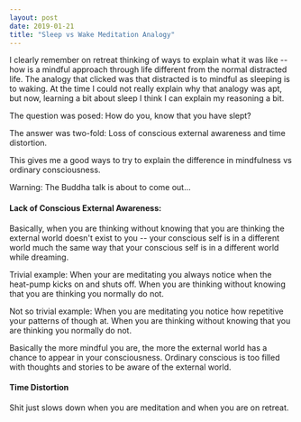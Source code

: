 ```yaml
---
layout: post
date: 2019-01-21
title: "Sleep vs Wake Meditation Analogy"
---
```

I clearly remember on retreat thinking of ways to explain what it was like --
how is a mindful approach through life different from the normal distracted life.
The analogy that clicked was that distracted is to mindful as sleeping is to waking.
At the time I could not really explain why that analogy was apt, but now, learning a bit about sleep I think I can explain my reasoning a bit.

The question was posed: How do you, know that you have slept?

The answer was two-fold: Loss of conscious external awareness and time distortion.

This gives me a good ways to try to explain the difference in mindfulness vs ordinary consciousness.

Warning: The Buddha talk is about to come out...

#### Lack of Conscious External Awareness:

Basically, when you are thinking without knowing that you are thinking the external world doesn't exist to you -- your conscious self is in a different world much the same way that your conscious self is in a different world while dreaming.

Trivial example: When your are meditating you always notice when the heat-pump kicks on and shuts off. When you are thinking without knowing that you are thinking you normally do not.

Not so trivial example: When you are meditating you notice how repetitive your patterns of though at. When you are thinking without knowing that you are thinking you normally do not.

Basically the more mindful you are, the more the external world has a chance to appear in your consciousness. Ordinary conscious is too filled with thoughts and stories to be aware of the external world.

#### Time Distortion

Shit just slows down when you are meditation and when you are on retreat. 
